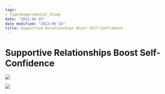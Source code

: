 ```yaml
---
tags:
- Type/Experimental_Study
date: "2022-06-15"
date modified: "2022-06-16"
title: Supportive Relationships Boost Self-Confidence
---
```


# Supportive Relationships Boost Self-Confidence
![](https://i.imgur.com/dW3xseG.png)

![](https://i.imgur.com/uOvLf2A.png)
